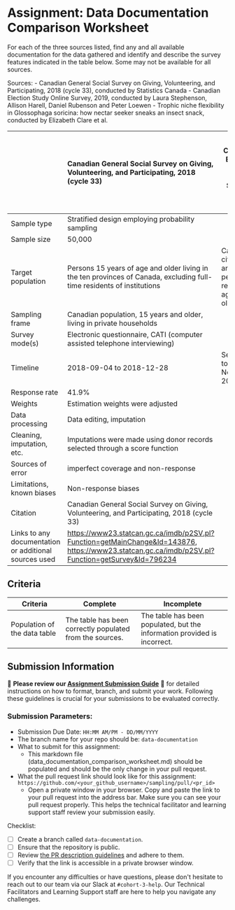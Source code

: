 # Assignment: Data Documentation Comparison Worksheet

For each of the three sources listed, find any and all available documentation for the data gathered and identify and describe the survey features indicated in the table below. Some may not be available for all sources.

Sources: - Canadian General Social Survey on Giving, Volunteering, and Participating, 2018 (cycle 33), conducted by Statistics Canada - Canadian Election Study Online Survey, 2019, conducted by Laura Stephenson, Allison Harell, Daniel Rubenson and Peter Loewen - Trophic niche flexibility in Glossophaga soricina: how nectar seeker sneaks an insect snack, conducted by Elizabeth Clare et al.

|                                                       | Canadian General Social Survey on Giving, Volunteering, and Participating, 2018 (cycle 33) | Canadian Election Study Online Survey, 2019 | Trophic niche flexibility in Glossophaga soricina: how nectar seeker sneaks an insect snack |
|----------------|:--------------------|----------------|---------------------|
| Sample type                                           | Stratified design employing probability sampling                                                                                           |                                             |                                                                                             |
| Sample size                                           | 50,000                                                                                           |                                             |                                                                                             |
| Target population                                     | Persons 15 years of age and older living in the ten provinces of Canada, excluding full-time residents of institutions | Canadian citizens and permanent residents, aged 18 or older |                                                                                             |
| Sampling frame                                        | Canadian population, 15 years and older, living in private households                                                                                            |                                             |                                                                                             |
| Survey mode(s)                                        | Electronic questionnaire, CATI (computer assisted telephone interviewing)                                                                                           |                                             |                                                                                             |
| Timeline                                              | 2018-09-04 to 2018-12-28                                                                                           | September to November 2019                                            |                                                                                             |
| Response rate                                         | 41.9%                                                                                            |                                             |                                                                                             |
| Weights                                               | Estimation weights were adjusted                                                                                         |                                             |                                                                                             |
| Data processing                                       | Data editing, imputation                                                                                           |                                             |                                                                                             |
| Cleaning, imputation, etc.                            | Imputations were made using donor records selected through a score function                                                                                           |                                             |                                                                                             |
| Sources of error                                      | imperfect coverage and non-response                                                                                           |                                             |                                                                                             |
| Limitations, known biases                             | Non-response biases                                                                                           |                                             |                                                                                             |
| Citation                                              | Canadian General Social Survey on Giving, Volunteering, and Participating, 2018 (cycle 33)                                                                                           |                                             |                                                                                             |
| Links to any documentation or additional sources used | https://www23.statcan.gc.ca/imdb/p2SV.pl?Function=getMainChange&Id=143876, https://www23.statcan.gc.ca/imdb/p2SV.pl?Function=getSurvey&Id=796234                                                                                           |                                             |                                                                                             |

## Criteria

|Criteria|Complete|Incomplete|
|--------|----|----|
|Population of the data table|The table has been correctly populated from the sources.|The table has been populated, but the information provided is incorrect.|

## Submission Information

🚨 **Please review our [Assignment Submission Guide](https://github.com/UofT-DSI/onboarding/blob/main/onboarding_documents/submissions.md)** 🚨 for detailed instructions on how to format, branch, and submit your work. Following these guidelines is crucial for your submissions to be evaluated correctly.

### Submission Parameters:
* Submission Due Date: `HH:MM AM/PM - DD/MM/YYYY`
* The branch name for your repo should be: `data-documentation`
* What to submit for this assignment:
     * This markdown file (data_documentation_comparison_worksheet.md) should be populated and should be the only change in your pull request.
* What the pull request link should look like for this assignment: `https://github.com/<your_github_username>/sampling/pull/<pr_id>`
     * Open a private window in your browser. Copy and paste the link to your pull request into the address bar. Make sure you can see your pull request properly. This helps the technical facilitator and learning support staff review your submission easily.

Checklist:
- [ ] Create a branch called `data-documentation`.
- [ ] Ensure that the repository is public.
- [ ] Review [the PR description guidelines](https://github.com/UofT-DSI/onboarding/blob/main/onboarding_documents/submissions.md#guidelines-for-pull-request-descriptions) and adhere to them.
- [ ] Verify that the link is accessible in a private browser window.

If you encounter any difficulties or have questions, please don't hesitate to reach out to our team via our Slack at `#cohort-3-help`. Our Technical Facilitators and Learning Support staff are here to help you navigate any challenges.
